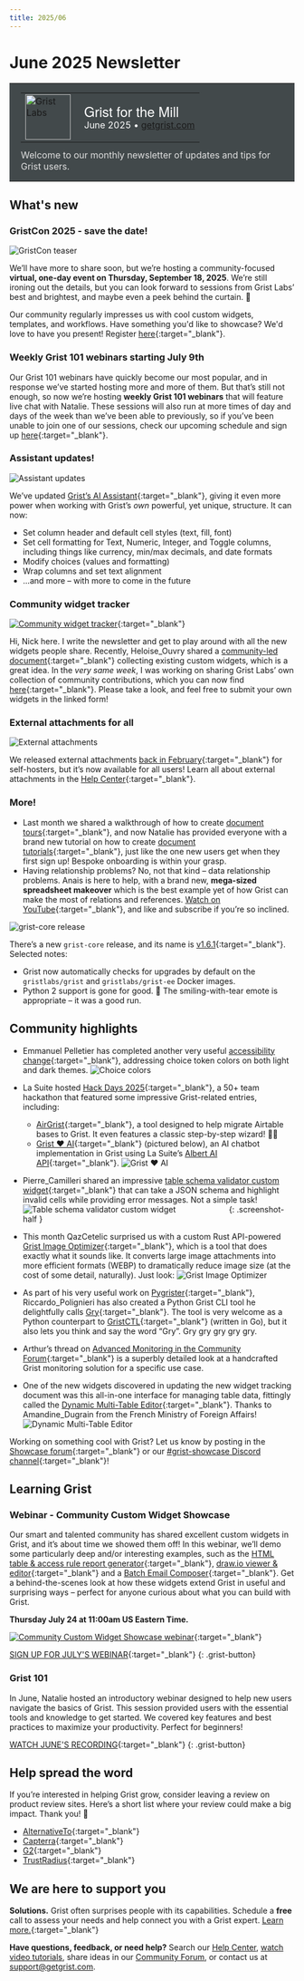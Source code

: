 ```yaml
---
title: 2025/06
---
```


# June 2025 Newsletter

<style>
  /* restore some poorly overridden defaults */
  .newsletter-header .table {
    background-color: initial;
    border: initial;
  }
  .newsletter-header .table > tbody > tr > td {
    padding: initial;
    border: initial;
    vertical-align: initial;
  }
  .newsletter-header img.header-img {
    padding: initial;
    max-width: initial;
    display: initial;
    padding: initial;
    line-height: initial;
    background-color: initial;
    border: initial;
    border-radius: initial;
    margin: initial;
  }

  /* copy newsletter styles, with a prefix for sufficient specificity */
  .newsletter-header .header {
    border: none;
    padding: 0;
    margin: 0;
  }
  .newsletter-header table > tbody > tr > td.header-image {
    width: 80px;
    padding-right: 16px;
  }
  .newsletter-header table > tbody > tr > td.header-text {
    background-color: #42494B;
    padding: 16px 20px;
  }
  .newsletter-header table.header-top {
    border: none;
    padding: 0;
    margin: 0;
    width: 100%;
  }
  .header-title {
    font-family: Helvetica Neue, Helvetica, Arial, sans-serif;
    font-size: 24px;
    line-height: 28px;
    color: #FFFFFF;
  }
  .header-month {
    color: #FFFFFF;
  }
  .header-welcome {
    margin-top: 12px;
    color: #FFFFFF;
  }
  .newsletter-summary {
    background-color: #e3fff5;
    margin: 0;
    padding: 10px;
  }
  .newsletter-summary-header {
    text-align: center;
    padding-bottom: 10px;
    border-bottom: 1px solid lightgrey;
  }
  .newsletter-summary ul {
    padding-left: 20px;
  }
  .newsletter-summary li {
    margin-bottom: 10px;
  }
  .newsletter-summary li p {
    margin: 0px
  }
</style>
<div class="newsletter-header">
<table class="header" cellpadding="0" cellspacing="0" border="0"><tr>
  <td class="header-text">
    <table class="header-top"><tr>
      <td class="header-image">
        <a href="https://www.getgrist.com">
          <img class="header-img" src="/images/newsletters/grist-labs.png" width="80" height="80" alt="Grist Labs" border="0">
        </a>
      </td>
      <td class="header-top-text">
        <div class="header-title">Grist for the Mill</div>
        <div class="header-month">June 2025
          &#8226; <a href="https://www.getgrist.com/">getgrist.com</a></div>
      </td>
    </tr></table>
    <div class="header-welcome" style="color: #e0e0e0;">
      Welcome to our monthly newsletter of updates and tips for Grist users.
    </div>
  </td>
</tr></table>
</div>

## What's new

### GristCon 2025  - save the date!

![GristCon teaser](../images/newsletters/2025-06/gristcon.png)

We’ll have more to share soon, but we’re hosting a community-focused **virtual, one-day event on Thursday, September 18, 2025**. We’re still ironing out the details, but you can look forward to sessions from Grist Labs’ best and brightest, and maybe even a peek behind the curtain. 🫣

Our community regularly impresses us with cool custom widgets, templates, and workflows. Have something you'd like to showcase? We'd love to have you present! Register [here](https://www.getgrist.com/gristcon-2025/){:target="\_blank"}.

### Weekly Grist 101 webinars starting July 9th

Our Grist 101 webinars have quickly become our most popular, and in response we’ve started hosting more and more of them. But that’s still not enough, so now we’re hosting **weekly Grist 101 webinars** that will feature live chat with Natalie. These sessions will also run at more times of day and days of the week than we’ve been able to previously, so if you’ve been unable to join one of our sessions, check our upcoming schedule and sign up [here](https://www.getgrist.com/webinars/grist-101-new-users-guide/){:target="\_blank"}.

### Assistant updates!

![Assistant updates](../images/newsletters/2025-06/ai-updates2.gif)

We’ve updated [Grist’s AI Assistant](https://www.getgrist.com/ai-assistant/){:target="\_blank"}, giving it even more power when working with Grist’s *own* powerful, yet unique, structure. It can now:

* Set column header and default cell styles (text, fill, font)
* Set cell formatting for Text, Numeric, Integer, and Toggle columns, including things like currency, min/max decimals, and date formats
* Modify choices (values and formatting)
* Wrap columns and set text alignment
* ...and more – with more to come in the future

### Community widget tracker

[![Community widget tracker](../images/newsletters/2025-06/widget-repo.gif)](https://grist-marketing.getgrist.com/oHQcp1bG7DS8/Community-Widgets/p/4){:target="\_blank"}

Hi, Nick here. I write the newsletter and get to play around with all the new widgets people share. Recently, Heloise_Ouvry shared a [community-led document](https://community.getgrist.com/t/gristhub-your-new-hub-for-templates-and-widgets/8456/7){:target="\_blank"} collecting existing custom widgets, which is a great idea. In the *very same week*, I was working on sharing Grist Labs’ own collection of community contributions, which you can now find [here](https://grist-marketing.getgrist.com/oHQcp1bG7DS8/Community-Widgets/p/4){:target="\_blank"}. Please take a look, and feel free to submit your own widgets in the linked form!

### External attachments for all

![External attachments](../images/newsletters/2025-06/external-attachments.png)

We released external attachments [back in February](https://support.getgrist.com/newsletters/2025-02/#external-attachment-storage){:target="\_blank"} for self-hosters, but it’s now available for all users! Learn all about external attachments in the [Help Center](https://support.getgrist.com/document-settings/#external-attachments){:target="\_blank"}. 

### More!

* Last month we shared a walkthrough of how to create [document tours](https://support.getgrist.com/document-tours/){:target="\_blank"}, and now Natalie has provided everyone with a brand new tutorial on how to create [document tutorials](https://support.getgrist.com/document-tutorials/){:target="\_blank"}, just like the one new users get when they first sign up! Bespoke onboarding is within your grasp.
* Having relationship problems? No, not that kind – data relationship problems. Anais is here to help, with a brand new, **mega-sized spreadsheet makeover** which is the best example yet of how Grist can make the most of relations and references. [Watch on YouTube](https://www.youtube.com/watch?v=D0mWeWe5GBI&feature=youtu.be){:target="\_blank"}, and like and subscribe if you’re so inclined. 

![grist-core release](../images/newsletters/core-release.png)

There’s a new `grist-core` release, and its name is [v1.6.1](https://github.com/gristlabs/grist-core/releases/tag/v1.6.1){:target="\_blank"}. Selected notes:

* Grist now automatically checks for upgrades by default on the `gristlabs/grist` and `gristlabs/grist-ee` Docker images.
* Python 2 support is gone for good. 🥲 The smiling-with-tear emote is appropriate – it was a good run.

## Community highlights

* Emmanuel Pelletier has completed another very useful [accessibility change](https://github.com/gristlabs/grist-core/pull/1529){:target="\_blank"}, addressing choice token colors on both light and dark themes.
![Choice colors](../images/newsletters/2025-06/choice-color-themes.gif)
* La Suite hosted [Hack Days 2025](https://hackdays.numerique.gouv.fr/){:target="\_blank"}, a 50+ team hackathon that featured some impressive Grist-related entries, including:
  - [AirGrist](https://github.com/reedery/airgrist){:target="\_blank"}, a tool designed to help migrate Airtable bases to Grist. It even features a classic step-by-step wizard! 🧙‍♂️
  - [Grist ❤️ AI](https://github.com/suitenumerique/hackdays2025/tree/main/submissions/grist-3-ia){:target="\_blank"} (pictured below), an AI chatbot implementation in Grist using La Suite’s [Albert AI API](https://alliance.numerique.gouv.fr/albert/){:target="\_blank"}.
![Grist ❤️ AI](../images/newsletters/2025-06/grist-heart-ai.png)
* Pierre_Camilleri shared an impressive [table schema validator custom widget](https://community.getgrist.com/t/new-widget-for-table-schema-validation-in-grist-beta/10213){:target="\_blank"} that can take a JSON schema and highlight invalid cells while providing error messages. Not a simple task!
<span style="display: inline-block; width: 75%;">![Table schema validator custom widget](../images/newsletters/2025-06/schema-validation.png)</span>
{: .screenshot-half }

* This month QazCetelic surprised us with a custom Rust API-powered [Grist Image Optimizer](https://github.com/QazCetelic/grist-image-optimizer){:target="\_blank"}, which is a tool that does exactly what it sounds like. It converts large image attachments into more efficient formats (WEBP) to dramatically reduce image size (at the cost of some detail, naturally). Just look:
![Grist Image Optimizer](../images/newsletters/2025-06/gio.png)
* As part of his very useful work on [Pygrister](https://community.getgrist.com/t/pygrister-a-python-client-for-the-grist-api/5015/16){:target="\_blank"}, Riccardo_Polignieri has also created a Python Grist CLI tool he delightfully calls [Gry](https://github.com/ricpol/pygrister?tab=readme-ov-file#gry-the-grist-cli-tool){:target="\_blank"}. The tool is very welcome as a Python counterpart to [GristCTL](https://github.com/Ville-Eurometropole-Strasbourg/grist-ctl){:target="\_blank"} (written in Go), but it also lets you think and say the word “Gry”. Gry gry gry gry gry.
* Arthur’s thread on [Advanced Monitoring in the Community Forum](https://community.getgrist.com/t/advanced-monitoring-for-grist-core/10265){:target="\_blank"} is a superbly detailed look at a handcrafted Grist monitoring solution for a specific use case.
* One of the new widgets discovered in updating the new widget tracking document was this all-in-one interface for managing table data, fittingly called the [Dynamic Multi-Table Editor](https://github.com/gristgouv/mae-custom-widgets/tree/main/multi-table-editor){:target="\_blank"}. Thanks to Amandine_Dugrain from the French Ministry of Foreign Affairs!
![Dynamic Multi-Table Editor](../images/newsletters/2025-06/mte2.gif)

Working on something cool with Grist? Let us know by posting in the [Showcase forum](https://community.getgrist.com/c/showcase/8){:target="\_blank"} or our [#grist-showcase Discord channel](https://discord.gg/MYKpYQ3fbP){:target="\_blank"}!

## Learning Grist

### Webinar - Community Custom Widget Showcase

Our smart and talented community has shared excellent custom widgets in Grist, and it’s about time we showed them off! In this webinar, we’ll demo some particularly deep and/or interesting examples, such as the [HTML table & access rule report generator](https://forum.grist.libre.sh/t/custom-widget-quelques-widgets-grist/1007){:target="\_blank"}, [draw.io viewer & editor](https://community.getgrist.com/t/draw-io-viewer-and-editor-custom-widget/9362){:target="\_blank"} and a [Batch Email Composer](https://community.getgrist.com/t/new-custom-widget-batch-email-composer-with-bcc-management/7992){:target="\_blank"}. Get a behind-the-scenes look at how these widgets extend Grist in useful and surprising ways – perfect for anyone curious about what you can build with Grist.

**Thursday July 24 at 11:00am US Eastern Time.**

[![Community Custom Widget Showcase webinar](../images/newsletters/2025-06/webinar.png)](https://www.getgrist.com/webinars/community-custom-widget-showcase/?utm_source=support-newsletter&utm_medium=internal&utm_campaign=build-webinar&utm_term=july-2025){:target="\_blank"}

[SIGN UP FOR JULY'S WEBINAR](https://www.getgrist.com/webinars/community-custom-widget-showcase/?utm_source=support-newsletter&utm_medium=internal&utm_campaign=build-webinar&utm_term=july-2025){:target="\_blank"}
{: .grist-button}

### Grist 101

In June, Natalie hosted an introductory webinar designed to help new users navigate the basics of Grist. This session provided users with the essential tools and knowledge to get started. We covered key features and best practices to maximize your productivity. Perfect for beginners!

[WATCH JUNE'S RECORDING](https://www.getgrist.com/webinars/grist-101-new-users-guide-june-2025/){:target="\_blank"}
{: .grist-button}

## Help spread the word
If you’re interested in helping Grist grow, consider leaving a review on product review sites. Here’s a short list where your review could make a big impact. Thank you! 🙏

* [AlternativeTo](https://alternativeto.net/software/grist/about/){:target="\_blank"}
* [Capterra](https://www.capterra.com/p/232821/Grist/){:target="\_blank"}
* [G2](https://www.g2.com/products/grist){:target="\_blank"}
* [TrustRadius](https://www.trustradius.com/products/grist/){:target="\_blank"}

## We are here to support you

**Solutions.** Grist often surprises people with its capabilities. Schedule a **free** call to assess your needs and help connect you with a Grist expert. [Learn more.](https://www.getgrist.com/solutions/){:target="\_blank"}

**Have questions, feedback, or need help?** Search our [Help Center](../index.md), [watch video tutorials](https://www.youtube.com/channel/UCx0ioQrrC-bIrkmZ7ZULr0g/playlists), share ideas in our [Community Forum](https://community.getgrist.com), or contact us at <support@getgrist.com>.